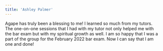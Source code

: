 ```yaml
---
title: 'Ashley Palmer'
---
```


Agape has truly been a blessing to me! I learned so much from my tutors. The one-on-one sessions that I had with my tutor not only helped me with the bar exam but with my spiritual growth as well. I am so happy that I was a part of the group for the February 2022 bar exam. Now I can say that I am one and done!
